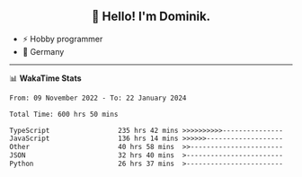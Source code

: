 <h2 align="center">👋 Hello! I'm Dominik.</h2>

- ⚡ Hobby programmer
- 📍 Germany

---
📊 **WakaTime Stats**
<!--START_SECTION:waka-->

```txt
From: 09 November 2022 - To: 22 January 2024

Total Time: 600 hrs 50 mins

TypeScript                 235 hrs 42 mins >>>>>>>>>>---------------   39.23 %
JavaScript                 136 hrs 14 mins >>>>>>-------------------   22.68 %
Other                      40 hrs 58 mins  >>-----------------------   06.82 %
JSON                       32 hrs 40 mins  >------------------------   05.44 %
Python                     26 hrs 37 mins  >------------------------   04.43 %
```

<!--END_SECTION:waka-->
